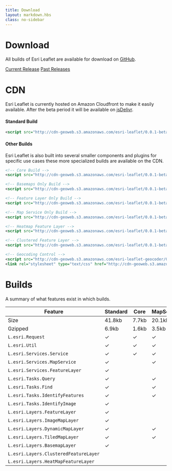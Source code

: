 ```yaml
---
title: Download
layout: markdown.hbs
class: no-sidebar
---
```


# Download

All builds of Esri Leaflet are available for download on [GitHub](https://github.com/Esri/esri-leaflet/releases/).

<a href="https://github.com/Esri/esri-leaflet/releases/download/v0.0.1-beta.5/esri-leaflet-v0.0.1-beta.5.zip" class="btn">Current Release</a>
<a href="https://github.com/Esri/esri-leaflet/releases/" class="btn">Past Releases</a>

# CDN

Esri Leaflet is currently hosted on Amazon Cloudfront to make it easily available. After the beta period it will be available on [jsDelivr](http://www.jsdelivr.com/).

#### Standard Build

```xml
<script src="http://cdn-geoweb.s3.amazonaws.com/esri-leaflet/0.0.1-beta.5/esri-leaflet.js"></script>
```

#### Other Builds

Esri Leaflet is also built into several smaller components and plugins for specific use cases these more specialized builds are available on the CDN.

```xml
<!-- Core Build -->
<script src="http://cdn-geoweb.s3.amazonaws.com/esri-leaflet/0.0.1-beta.5/esri-leaflet-core.js"></script>

<!-- Basemaps Only Build -->
<script src="http://cdn-geoweb.s3.amazonaws.com/esri-leaflet/0.0.1-beta.5/esri-leaflet-basemaps.js"></script>

<!-- Feature Layer Only Build -->
<script src="http://cdn-geoweb.s3.amazonaws.com/esri-leaflet/0.0.1-beta.5/esri-leaflet-feature-layer.js"></script>

<!-- Map Service Only Build -->
<script src="http://cdn-geoweb.s3.amazonaws.com/esri-leaflet/0.0.1-beta.5/esri-leaflet-map-service.js"></script>

<!-- Heatmap Feature Layer -->
<script src="http://cdn-geoweb.s3.amazonaws.com/esri-leaflet/0.0.1-beta.5/esri-leaflet-heatmap-feature-layer.js"></script>

<!-- Clustered Feature Layer -->
<script src="http://cdn-geoweb.s3.amazonaws.com/esri-leaflet/0.0.1-beta.5/esri-leaflet-clustered-feature-layer.js"></script>

<!-- Geocoding Control -->
<script src="http://cdn-geoweb.s3.amazonaws.com/esri-leaflet-geocoder/0.0.1-beta.5/esri-leaflet-geocoder.js"></script>
<link rel="stylesheet" type="text/css" href="http://cdn-geoweb.s3.amazonaws.com/esri-leaflet-geocoder/0.0.1-beta.5/esri-leaflet-geocoder.css">
```

# Builds

A summary of what features exist in which builds.

| Feature                                | Standard | Core     | MapService | ImageService | FeatureLayer | Basemaps | ClusteredFeatureLayer | HeatmapFeatureLayer |
| -------------------------------------- | -------- | -------- | ---------- | ------------ | ------------ | -------- | --------------------- | ------------------- |
| Size                                   | 41.8kb   | 7.7kb    | 20.1kb     | 17.5kb       | 23.3kb       | 8.9kb    | 3.4kb                 | 1.5kb               |
| Gzipped                                | 6.9kb    | 1.6kb    | 3.5kb      | 3.2kb        | 4.3kb        | 1.6kb    | 0.6kb                 | 0.3kb               |
| `L.esri.Request`                       | &#10003; | &#10003; | &#10003;   | &#10003;     | &#10003;     | &#10003; |                       |                     |
| `L.esri.Util`                          | &#10003; | &#10003; | &#10003;   | &#10003;     | &#10003;     |          |                       |                     |
| `L.esri.Services.Service`              | &#10003; | &#10003; | &#10003;   | &#10003;     | &#10003;     |          |                       |                     |
| `L.esri.Services.MapService`           | &#10003; |          | &#10003;   |              |              |          |                       |                     |
| `L.esri.Services.FeatureLayer`         | &#10003; |          |            |              | &#10003;     |          |                       |                     |
| `L.esri.Tasks.Query`                   | &#10003; |          | &#10003;   | &#10003;     | &#10003;     |          |                       |                     |
| `L.esri.Tasks.Find`                    | &#10003; |          | &#10003;   |              |              |          |                       |                     |
| `L.esri.Tasks.IdentifyFeatures`        | &#10003; |          | &#10003;   |              |              |          |                       |                     |
| `L.esri.Tasks.IdentifyImage`           | &#10003; |          |            | &#10003;     |              |          |                       |                     |
| `L.esri.Layers.FeatureLayer`           | &#10003; |          |            |              | &#10003;     |          |                       |                     |
| `L.esri.Layers.ImageMapLayer`          | &#10003; |          |            | &#10003;     |              |          |                       |                     |
| `L.esri.Layers.DynamicMapLayer`        | &#10003; |          | &#10003;   |              |              |          |                       |                     |
| `L.esri.Layers.TiledMapLayer`          | &#10003; |          | &#10003;   |              |              |          |                       |                     |
| `L.esri.Layers.BasemapLayer`           | &#10003; |          |            |              |              | &#10003; |                       |                     |
| `L.esri.Layers.ClusteredFeatureLayer`  |          |          |            |              |              |          | &#10003;              |                     |
| `L.esri.Layers.HeatMapFeatureLayer`    |          |          |            |              |              |          |                       |                     |
